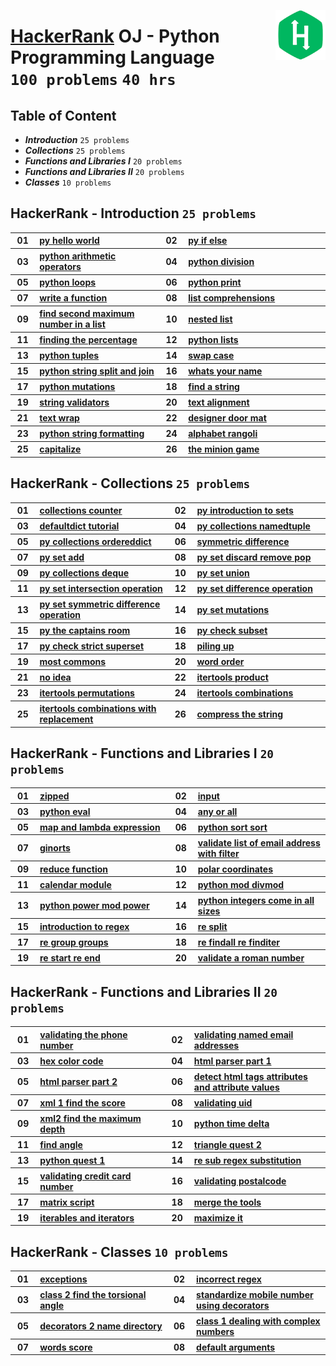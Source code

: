 <img align="right" width="80" src="/logos/hackerrank.png"></img>

# [HackerRank](https://hackerrank.com/) OJ - Python Programming Language <br> `100 problems` `40 hrs`

## Table of Content

- ***Introduction***                `25 problems`
- ***Collections***                 `25 problems`
- ***Functions and Libraries I***   `20 problems`
- ***Functions and Libraries II***  `20 problems`
- ***Classes***                     `10 problems`

## HackerRank - Introduction `25 problems`

<table>
    <tbody>
        <tr>
<th align="center" width="50px">01</th><th align="left" width="550px"><a href="https://hackerrank.com/challenges/py-hello-world/problem">py hello world</a></th>
<th align="center" width="50px">02</th><th align="left" width="550px"><a href="https://hackerrank.com/challenges/py-if-else/problem">py if else</a></th>
        </tr>
        <tr>
<th align="center" width="50px">03</th><th align="left" width="550px"><a href="https://hackerrank.com/challenges/python-arithmetic-operators/problem">python arithmetic operators</a></th>
<th align="center" width="50px">04</th><th align="left" width="550px"><a href="https://hackerrank.com/challenges/python-division/problem">python division</a></th>
        </tr>
        <tr>
<th align="center" width="50px">05</th><th align="left" width="550px"><a href="https://hackerrank.com/challenges/python-loops/problem">python loops</a></th>
<th align="center" width="50px">06</th><th align="left" width="550px"><a href="https://hackerrank.com/challenges/python-print/problem">python print</a></th>
        </tr>
        <tr>
<th align="center" width="50px">07</th><th align="left" width="550px"><a href="https://hackerrank.com/challenges/write-a-function/problem">write a function</a></th>
<th align="center" width="50px">08</th><th align="left" width="550px"><a href="https://hackerrank.com/challenges/list-comprehensions/problem">list comprehensions</a></th>
        </tr>
        <tr>
<th align="center" width="50px">09</th><th align="left" width="550px"><a href="https://hackerrank.com/challenges/find-second-maximum-number-in-a-list/problem">find second maximum number in a list</a></th>
<th align="center" width="50px">10</th><th align="left" width="550px"><a href="https://hackerrank.com/challenges/nested-list/problem">nested list</a></th>
        </tr>
        <tr>
<th align="center" width="50px">11</th><th align="left" width="550px"><a href="https://hackerrank.com/challenges/finding-the-percentage/problem">finding the percentage</a></th>
<th align="center" width="50px">12</th><th align="left" width="550px"><a href="https://hackerrank.com/challenges/python-lists/problem">python lists</a></th>
        </tr>
        <tr>
<th align="center" width="50px">13</th><th align="left" width="550px"><a href="https://hackerrank.com/challenges/python-tuples/problem">python tuples</a></th>
<th align="center" width="50px">14</th><th align="left" width="550px"><a href="https://hackerrank.com/challenges/swap-case/problem">swap case</a></th>
        </tr>
        <tr>
<th align="center" width="50px">15</th><th align="left" width="550px"><a href="https://hackerrank.com/challenges/python-string-split-and-join/problem">python string split and join</a></th>
<th align="center" width="50px">16</th><th align="left" width="550px"><a href="https://hackerrank.com/challenges/whats-your-name/problem">whats your name</a></th>
        </tr>
        <tr>
<th align="center" width="50px">17</th><th align="left" width="550px"><a href="https://hackerrank.com/challenges/python-mutations/problem">python mutations</a></th>
<th align="center" width="50px">18</th><th align="left" width="550px"><a href="https://hackerrank.com/challenges/find-a-string/problem">find a string</a></th>
        </tr>
        <tr>
<th align="center" width="50px">19</th><th align="left" width="550px"><a href="https://hackerrank.com/challenges/string-validators/problem">string validators</a></th>
<th align="center" width="50px">20</th><th align="left" width="550px"><a href="https://hackerrank.com/challenges/text-alignment/problem">text alignment</a></th>
        </tr>
        <tr>
<th align="center" width="50px">21</th><th align="left" width="550px"><a href="https://hackerrank.com/challenges/text-wrap/problem">text wrap</a></th>
<th align="center" width="50px">22</th><th align="left" width="550px"><a href="https://hackerrank.com/challenges/designer-door-mat/problem">designer door mat</a></th>
        </tr>
        <tr>
<th align="center" width="50px">23</th><th align="left" width="550px"><a href="https://hackerrank.com/challenges/python-string-formatting/problem">python string formatting</a></th>
<th align="center" width="50px">24</th><th align="left" width="550px"><a href="https://hackerrank.com/challenges/alphabet-rangoli/problem">alphabet rangoli</a></th>
        </tr>
        <tr>
<th align="center" width="50px">25</th><th align="left" width="550px"><a href="https://hackerrank.com/challenges/capitalize/problem">capitalize</a></th>
<th align="center" width="50px">26</th><th align="left" width="550px"><a href="https://hackerrank.com/challenges/the-minion-game/problem">the minion game</a></th>
        </tr>
    </tbody>
</table>

## HackerRank - Collections `25 problems`

<table>
    <tbody>
        <tr>
<th align="center" width="50px">01</th><th align="left" width="550px"><a href="https://hackerrank.com/challenges/collections-counter/problem">collections counter</a></th>
<th align="center" width="50px">02</th><th align="left" width="550px"><a href="https://hackerrank.com/challenges/py-introduction-to-sets/problem">py introduction to sets</a></th>
        </tr>
        <tr>
<th align="center" width="50px">03</th><th align="left" width="550px"><a href="https://hackerrank.com/challenges/defaultdict-tutorial/problem">defaultdict tutorial</a></th>
<th align="center" width="50px">04</th><th align="left" width="550px"><a href="https://hackerrank.com/challenges/py-collections-namedtuple/problem">py collections namedtuple</a></th>
        </tr>
        <tr>
<th align="center" width="50px">05</th><th align="left" width="550px"><a href="https://hackerrank.com/challenges/py-collections-ordereddict/problem">py collections ordereddict</a></th>
<th align="center" width="50px">06</th><th align="left" width="550px"><a href="https://hackerrank.com/challenges/symmetric-difference/problem">symmetric difference</a></th>
        </tr>
        <tr>
<th align="center" width="50px">07</th><th align="left" width="550px"><a href="https://hackerrank.com/challenges/py-set-add/problem">py set add</a></th>
<th align="center" width="50px">08</th><th align="left" width="550px"><a href="https://hackerrank.com/challenges/py-set-discard-remove-pop/problem">py set discard remove pop</a></th>
        </tr>
        <tr>
<th align="center" width="50px">09</th><th align="left" width="550px"><a href="https://hackerrank.com/challenges/py-collections-deque/problem">py collections deque</a></th>
<th align="center" width="50px">10</th><th align="left" width="550px"><a href="https://hackerrank.com/challenges/py-set-union/problem">py set union</a></th>
        </tr>
        <tr>
<th align="center" width="50px">11</th><th align="left" width="550px"><a href="https://hackerrank.com/challenges/py-set-intersection-operation/problem">py set intersection operation</a></th>
<th align="center" width="50px">12</th><th align="left" width="550px"><a href="https://hackerrank.com/challenges/py-set-difference-operation/problem">py set difference operation</a></th>
        </tr>
        <tr>
<th align="center" width="50px">13</th><th align="left" width="550px"><a href="https://hackerrank.com/challenges/py-set-symmetric-difference-operation/problem">py set symmetric difference operation</a></th>
<th align="center" width="50px">14</th><th align="left" width="550px"><a href="https://hackerrank.com/challenges/py-set-mutations/problem">py set mutations</a></th>
        </tr>
        <tr>
<th align="center" width="50px">15</th><th align="left" width="550px"><a href="https://hackerrank.com/challenges/py-the-captains-room/problem">py the captains room</a></th>
<th align="center" width="50px">16</th><th align="left" width="550px"><a href="https://hackerrank.com/challenges/py-check-subset/problem">py check subset</a></th>
        </tr>
        <tr>
<th align="center" width="50px">17</th><th align="left" width="550px"><a href="https://hackerrank.com/challenges/py-check-strict-superset/problem">py check strict superset</a></th>
<th align="center" width="50px">18</th><th align="left" width="550px"><a href="https://hackerrank.com/challenges/piling-up/problem">piling up</a></th>
        </tr>
        <tr>
<th align="center" width="50px">19</th><th align="left" width="550px"><a href="https://hackerrank.com/challenges/most-commons/problem">most commons</a></th>
<th align="center" width="50px">20</th><th align="left" width="550px"><a href="https://hackerrank.com/challenges/word-order/problem">word order</a></th>
        </tr>
        <tr>
<th align="center" width="50px">21</th><th align="left" width="550px"><a href="https://hackerrank.com/challenges/no-idea/problem">no idea</a></th>
<th align="center" width="50px">22</th><th align="left" width="550px"><a href="https://hackerrank.com/challenges/itertools-product/problem">itertools product</a></th>
        </tr>
        <tr>
<th align="center" width="50px">23</th><th align="left" width="550px"><a href="https://hackerrank.com/challenges/itertools-permutations/problem">itertools permutations</a></th>
<th align="center" width="50px">24</th><th align="left" width="550px"><a href="https://hackerrank.com/challenges/itertools-combinations/problem">itertools combinations</a></th>
        </tr>
        <tr>
<th align="center" width="50px">25</th><th align="left" width="550px"><a href="https://hackerrank.com/challenges/itertools-combinations-with-replacement/problem">itertools combinations with replacement</a></th>
<th align="center" width="50px">26</th><th align="left" width="550px"><a href="https://hackerrank.com/challenges/compress-the-string/problem">compress the string</a></th>
        </tr>
    </tbody>
</table>

## HackerRank - Functions and Libraries I `20 problems`

<table>
    <tbody>
        <tr>
<th align="center" width="50px">01</th><th align="left" width="550px"><a href="https://hackerrank.com/challenges/zipped/problem">zipped</a></th>
<th align="center" width="50px">02</th><th align="left" width="550px"><a href="https://hackerrank.com/challenges/input/problem">input</a></th>
        </tr>
        <tr>
<th align="center" width="50px">03</th><th align="left" width="550px"><a href="https://hackerrank.com/challenges/python-eval/problem">python eval</a></th>
<th align="center" width="50px">04</th><th align="left" width="550px"><a href="https://hackerrank.com/challenges/any-or-all/problem">any or all</a></th>
        </tr>
        <tr>
<th align="center" width="50px">05</th><th align="left" width="550px"><a href="https://hackerrank.com/challenges/map-and-lambda-expression/problem">map and lambda expression</a></th>
<th align="center" width="50px">06</th><th align="left" width="550px"><a href="https://hackerrank.com/challenges/python-sort-sort/problem">python sort sort</a></th>
        </tr>
        <tr>
<th align="center" width="50px">07</th><th align="left" width="550px"><a href="https://hackerrank.com/challenges/ginorts/problem">ginorts</a></th>
<th align="center" width="50px">08</th><th align="left" width="550px"><a href="https://hackerrank.com/challenges/validate-list-of-email-address-with-filter/problem">validate list of email address with filter</a></th>
        </tr>
        <tr>
<th align="center" width="50px">09</th><th align="left" width="550px"><a href="https://hackerrank.com/challenges/reduce-function/problem">reduce function</a></th>
<th align="center" width="50px">10</th><th align="left" width="550px"><a href="https://hackerrank.com/challenges/polar-coordinates/problem">polar coordinates</a></th>
        </tr>
        <tr>
<th align="center" width="50px">11</th><th align="left" width="550px"><a href="https://hackerrank.com/challenges/calendar-module/problem">calendar module</a></th>
<th align="center" width="50px">12</th><th align="left" width="550px"><a href="https://hackerrank.com/challenges/python-mod-divmod/problem">python mod divmod</a></th>
        </tr>
        <tr>
<th align="center" width="50px">13</th><th align="left" width="550px"><a href="https://hackerrank.com/challenges/python-power-mod-power/problem">python power mod power</a></th>
<th align="center" width="50px">14</th><th align="left" width="550px"><a href="https://hackerrank.com/challenges/python-integers-come-in-all-sizes/problem">python integers come in all sizes</a></th>
        </tr>
        <tr>
<th align="center" width="50px">15</th><th align="left" width="550px"><a href="https://hackerrank.com/challenges/introduction-to-regex/problem">introduction to regex</a></th>
<th align="center" width="50px">16</th><th align="left" width="550px"><a href="https://hackerrank.com/challenges/re-split/problem">re split</a></th>
        </tr>
        <tr>
<th align="center" width="50px">17</th><th align="left" width="550px"><a href="https://hackerrank.com/challenges/re-group-groups/problem">re group groups</a></th>
<th align="center" width="50px">18</th><th align="left" width="550px"><a href="https://hackerrank.com/challenges/re-findall-re-finditer/problem">re findall re finditer</a></th>
        </tr>
        <tr>
<th align="center" width="50px">19</th><th align="left" width="550px"><a href="https://hackerrank.com/challenges/re-start-re-end/problem">re start re end</a></th>
<th align="center" width="50px">20</th><th align="left" width="550px"><a href="https://hackerrank.com/challenges/validate-a-roman-number/problem">validate a roman number</a></th>
        </tr>
    </tbody>
</table>

## HackerRank - Functions and Libraries II `20 problems`

<table>
    <tbody>
        <tr>
<th align="center" width="50px">01</th><th align="left" width="550px"><a href="https://hackerrank.com/challenges/validating-the-phone-number/problem">validating the phone number</a></th>
<th align="center" width="50px">02</th><th align="left" width="550px"><a href="https://hackerrank.com/challenges/validating-named-email-addresses/problem">validating named email addresses</a></th>
        </tr>
        <tr>
<th align="center" width="50px">03</th><th align="left" width="550px"><a href="https://hackerrank.com/challenges/hex-color-code/problem">hex color code</a></th>
<th align="center" width="50px">04</th><th align="left" width="550px"><a href="https://hackerrank.com/challenges/html-parser-part-1/problem">html parser part 1</a></th>
        </tr>
        <tr>
<th align="center" width="50px">05</th><th align="left" width="550px"><a href="https://hackerrank.com/challenges/html-parser-part-2/problem">html parser part 2</a></th>
<th align="center" width="50px">06</th><th align="left" width="550px"><a href="https://hackerrank.com/challenges/detect-html-tags-attributes-and-attribute-values/problem">detect html tags attributes and attribute values</a></th>
        </tr>
        <tr>
<th align="center" width="50px">07</th><th align="left" width="550px"><a href="https://hackerrank.com/challenges/xml-1-find-the-score/problem">xml 1 find the score</a></th>
<th align="center" width="50px">08</th><th align="left" width="550px"><a href="https://hackerrank.com/challenges/validating-uid/problem">validating uid</a></th>
        </tr>
        <tr>
<th align="center" width="50px">09</th><th align="left" width="550px"><a href="https://hackerrank.com/challenges/xml2-find-the-maximum-depth/problem">xml2 find the maximum depth</a></th>
<th align="center" width="50px">10</th><th align="left" width="550px"><a href="https://hackerrank.com/challenges/python-time-delta/problem">python time delta</a></th>
        </tr>
        <tr>
<th align="center" width="50px">11</th><th align="left" width="550px"><a href="https://hackerrank.com/challenges/find-angle/problem">find angle</a></th>
<th align="center" width="50px">12</th><th align="left" width="550px"><a href="https://hackerrank.com/challenges/triangle-quest-2/problem">triangle quest 2</a></th>
        </tr>
        <tr>
<th align="center" width="50px">13</th><th align="left" width="550px"><a href="https://hackerrank.com/challenges/python-quest-1/problem">python quest 1</a></th>
<th align="center" width="50px">14</th><th align="left" width="550px"><a href="https://hackerrank.com/challenges/re-sub-regex-substitution/problem">re sub regex substitution</a></th>
        </tr>
        <tr>
<th align="center" width="50px">15</th><th align="left" width="550px"><a href="https://hackerrank.com/challenges/validating-credit-card-number/problem">validating credit card number</a></th>
<th align="center" width="50px">16</th><th align="left" width="550px"><a href="https://hackerrank.com/challenges/validating-postalcode/problem">validating postalcode</a></th>
        </tr>
        <tr>
<th align="center" width="50px">17</th><th align="left" width="550px"><a href="https://hackerrank.com/challenges/matrix-script/problem">matrix script</a></th>
<th align="center" width="50px">18</th><th align="left" width="550px"><a href="https://hackerrank.com/challenges/merge-the-tools/problem">merge the tools</a></th>
        </tr>
        <tr>
<th align="center" width="50px">19</th><th align="left" width="550px"><a href="https://hackerrank.com/challenges/iterables-and-iterators/problem">iterables and iterators</a></th>
<th align="center" width="50px">20</th><th align="left" width="550px"><a href="https://hackerrank.com/challenges/maximize-it/problem">maximize it</a></th>
        </tr>
    </tbody>
</table>


## HackerRank - Classes `10 problems`

<table>
    <tbody>
        <tr>
<th align="center" width="50px">01</th><th align="left" width="550px"><a href="https://hackerrank.com/challenges/exceptions/problem">exceptions</a></th>
<th align="center" width="50px">02</th><th align="left" width="550px"><a href="https://hackerrank.com/challenges/incorrect-regex/problem">incorrect regex</a></th>
        </tr>
        <tr>
<th align="center" width="50px">03</th><th align="left" width="550px"><a href="https://hackerrank.com/challenges/class-2-find-the-torsional-angle/problem">class 2 find the torsional angle</a></th>
<th align="center" width="50px">04</th><th align="left" width="550px"><a href="https://hackerrank.com/challenges/standardize-mobile-number-using-decorators/problem">standardize mobile number using decorators</a></th>
        </tr>
        <tr>
<th align="center" width="50px">05</th><th align="left" width="550px"><a href="https://hackerrank.com/challenges/decorators-2-name-directory/problem">decorators 2 name directory</a></th>
<th align="center" width="50px">06</th><th align="left" width="550px"><a href="https://hackerrank.com/challenges/class-1-dealing-with-complex-numbers/problem">class 1 dealing with complex numbers</a></th>
        </tr>
        <tr>
<th align="center" width="50px">07</th><th align="left" width="550px"><a href="https://hackerrank.com/challenges/words-score/problem">words score</a></th>
<th align="center" width="50px">08</th><th align="left" width="550px"><a href="https://hackerrank.com/challenges/default-arguments/problem">default arguments</a></th>
        </tr>
    </tbody>
</table>
